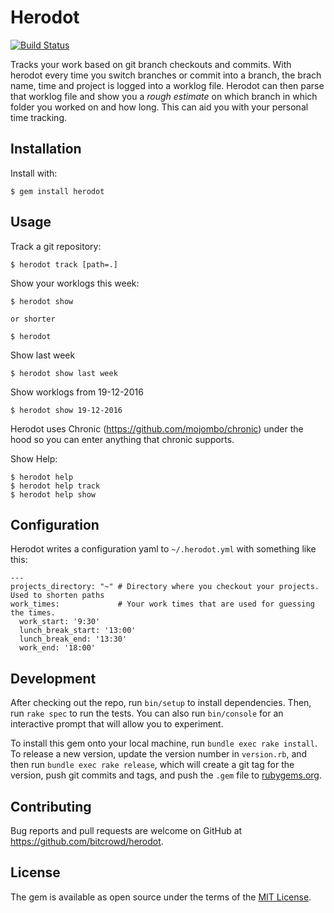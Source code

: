 # Herodot

[![Build Status](https://travis-ci.org/bitcrowd/herodot.svg?branch=master)](https://travis-ci.org/bitcrowd/herodot)

Tracks your work based on git branch checkouts and commits. With herodot every time you switch branches or commit into a branch,
the brach name, time and project is logged into a worklog file. Herodot can then parse that worklog file and show you a *rough
estimate* on which branch in which folder you worked on and how long. This can aid you with your personal time tracking.

## Installation

Install with:

    $ gem install herodot

## Usage

Track a git repository:

    $ herodot track [path=.]


Show your worklogs this week:

    $ herodot show

    or shorter

    $ herodot

Show last week

    $ herodot show last week

Show worklogs from 19-12-2016

    $ herodot show 19-12-2016

Herodot uses Chronic (https://github.com/mojombo/chronic) under the hood so you can enter anything that chronic supports.


Show Help:

    $ herodot help
    $ herodot help track
    $ herodot help show

## Configuration

Herodot writes a configuration yaml to `~/.herodot.yml` with something like this:

```
---
projects_directory: "~" # Directory where you checkout your projects. Used to shorten paths
work_times:             # Your work times that are used for guessing the times.
  work_start: '9:30'
  lunch_break_start: '13:00'
  lunch_break_end: '13:30'
  work_end: '18:00'
```

## Development

After checking out the repo, run `bin/setup` to install dependencies. Then, run `rake spec` to run the tests. You can also run `bin/console` for an interactive prompt that will allow you to experiment.

To install this gem onto your local machine, run `bundle exec rake install`. To release a new version, update the version number in `version.rb`, and then run `bundle exec rake release`, which will create a git tag for the version, push git commits and tags, and push the `.gem` file to [rubygems.org](https://rubygems.org).

## Contributing

Bug reports and pull requests are welcome on GitHub at https://github.com/bitcrowd/herodot.


## License

The gem is available as open source under the terms of the [MIT License](http://opensource.org/licenses/MIT).
